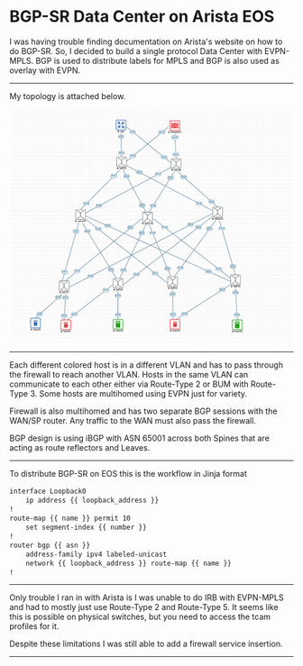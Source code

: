 # BGP-SR Data Center on Arista EOS

I was having trouble finding documentation on Arista's website on how to do BGP-SR. So, I decided to build a single protocol Data Center with EVPN-MPLS. BGP is used to distribute labels for MPLS and BGP is also used as overlay with EVPN.

---

My topology is attached below.

![BGP-SR Topology](/bgp-sr-topology.png)

---

Each different colored host is in a different VLAN and has to pass through the firewall to reach another VLAN. Hosts in the same VLAN can communicate to each other either via Route-Type 2 or BUM with Route-Type 3. Some hosts are multihomed using EVPN just for variety.

Firewall is also multihomed and has two separate BGP sessions with the WAN/SP router. Any traffic to the WAN must also pass the firewall.

BGP design is using iBGP with ASN 65001 across both Spines that are acting as route reflectors and Leaves.

---

To distribute BGP-SR on EOS this is the workflow in Jinja format

~~~
interface Loopback0
    ip address {{ loopback_address }}
!
route-map {{ name }} permit 10
    set segment-index {{ number }}
!
router bgp {{ asn }}
    address-family ipv4 labeled-unicast
    network {{ loopback_address }} route-map {{ name }}
!
~~~

---

Only trouble I ran in with Arista is I was unable to do IRB with EVPN-MPLS and had to mostly just use Route-Type 2 and Route-Type 5. It seems like this is possible on physical switches, but you need to access the tcam profiles for it.

Despite these limitations I was still able to add a firewall service insertion.

---
